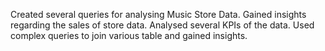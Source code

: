 Created several queries for analysing Music Store Data.
Gained insights regarding the sales of store data.
Analysed several KPIs of the data.
Used complex queries to join various table and gained insights.
